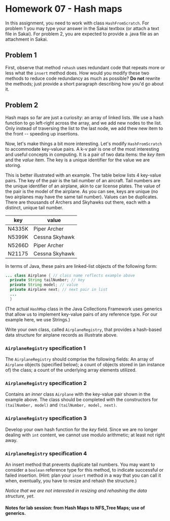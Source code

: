 # Homework 07 - Hash maps

In this assignment, you need to work with class `HashFromScratch`. For problem 1 you may type your answer in the Sakai textbox (or attach a text file in Sakai). For problem 2, you are expected to provide a .java file as an attachment in Sakai.

## Problem 1
First, observe that method `rehash` uses redundant code that repeats more or less what the `insert` method does. How would you modify these two methods to reduce code redundancy as much as possible? **Do not** rewrite the methods; just provide a short paragraph describing how you'd go about it.

## Problem 2
Hash maps so far are just a curiosity: an array of linked lists. We use a hash function to go left-right across the array, and we add new nodes to the list. Only instead of traversing the list to the last node, we add thew new item to the front -- speeding up insertions.

Now, let's make things a bit more interesting. Let's modify `HashFromScratch` to accommodate key-value pairs. A k-v pair is one of the most interesting and useful concepts in computing. It is a pair of two data items: the *key* item and the *value* item. The key is a unique identifier for the value we are storing. 

This is better illustrated with an example. The table below lists 4 key-value pairs. The key of the pair is the tail number of an aircraft. Tail numbers are the unique identifier of an airplane, akin to car license plates. The value of the pair is the model of the airplane. As you can see, keys are unique (no two airplanes may have the same tail number). Values can be duplicates. There are thousands of Archers and Skyhawks out there, each with a distinct, unique tail number.

| key    | value |
| ------ | -------------- |
| N4335K | Piper Archer   |
| N5399K | Cessna Skyhawk |
| N5266D | Piper Archer   |
| N21175 | Cessna Skyhawk |

In terms of Java, these pairs are linked-list objects of the following form:

```java
... class Airplane { // class name reflects example above
  private String tailNumber; // key
  private String model; // value
  private Airplane next; // next pair in list
  ...
  }
```
(The actual `HashMap` class in the Java Collections Framework uses generics that allow us to implement key-value pairs of any reference type. For our example here, we use Strings.)

Write your own class, called `AirplaneRegistry`, that provides a hash-based data structure for airplane records as illustrate above.

### `AirplaneRegistry` specification 1

The `AirplaneRegistry` should comprise the following fields: An array of `Airplane` objects (specified below); a count of objects stored in (an instance of) the class; a count of the underlying array elements utilized.

### `AirplaneRegistry` specification 2

Contains an *inner* class `Airplane` with the key-value pair shown in the example above. The class should be completed with the constructors for `(tailNumber, model)` and `(tailNumber, model, next)`.

### `AirplaneRegistry` specification 3

Develop your own hash function for the *key* field. Since we are no longer dealing with `int` content, we cannot use modulo arithmetic; at least not right away.

### `AirplaneRegistry` specification 4

An insert method that prevents duplicate tail numbers. You may want to consider a `boolean` reference type for this method, to indicate successful or failed insertion. (Hint: plan your `insert` method in a way that you can call it when, eventually, you have to resize and rehash the structure.) 

*Notice that we are not interested in resizing and rehashing the data structure, yet*.

#### Notes for lab session: from Hash Maps to NFS_Tree Maps; use of generics.